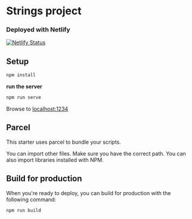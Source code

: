 # Strings project

### Deployed with Netlify

 [![Netlify Status](https://api.netlify.com/api/v1/badges/cd1f8520-bc99-4125-abc5-219d8f1c9f10/deploy-status)](https://app.netlify.com/sites/stupefied-bhabha-97831c/deploys)


## Setup

```bash
npm install
```

**run the server**

```bash
npm run serve
```

Browse to [localhost:1234](http://localhost:1234)

## Parcel

This starter uses parcel to bundle your scripts.

You can import other files. Make sure you have the correct path. You can also import libraries installed with NPM.

## Build for production

When you're ready to deploy, you can build for production with the following command:

```bash
npm run build
```
